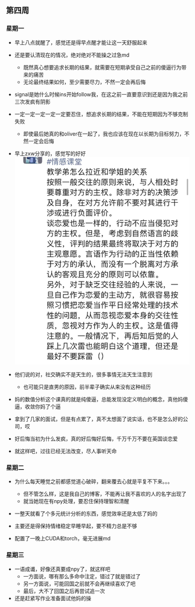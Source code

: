 ## 第四周

### 星期一

- 早上八点就醒了，感觉还是得早点醒才能让这一天舒服起来

- 还是要认清现在的情况，绝对绝对不能操之过急md
  - 既然真心想要追求长期的结果，就需要在短期承受自己之前的傻逼行为带来的痛苦
  - 无论最终结果如何，至少需要尽力，不然一定会再后悔
- signal是她什么时候ins开始follow我，在这之前一直要意识到还是因为我之前三次发疯有阴影
- 一定一定一定一定一定要忍住，想追求长期的结果，不能在短期因为不够克制失败
  - 即使最后她真的和oliver在一起了，我也应该在现在以长期为目标努力，不然一定会后悔

- 早上zxw分享的，感觉写的好好![3830e533bcf03796b30f6434592cf8e](./assets/3830e533bcf03796b30f6434592cf8e.jpg)

- 他们说的对，社交确实不是天生的，很多事情无法天生注意到
  - 也可能只是直男的原因，前半辈子确实从来没有这种经历

- 妈的数值分析这个课真的就是纯傻逼，总能发现没定义明白的概念，真他妈傻逼，收敛你妈了个逼
- 拿到了几家的面试，但是有点累了，真不太想面了说实话，也不是怎么好的公司，哎
- 好后悔当初为什么发疯，真的好后悔好后悔，千万千万不要在英国谈恋爱
- 就这样吧，过往已经无法改变，尽人事听天命

### 星期二

- 为什么每天睡觉之前都感觉道心破碎，翻来覆去心就是平复不下来。。。
  - 但不管怎么样，这是我自己的博客，不能再让我不喜欢的人的名字出现了
  - 就当她现在有npy处理，要忍住保持理智和清醒

- 一整天就看了个多元统计分析的东西，感觉效率还是太低了妈的
- 主要还是得保持情绪稳定早睡早起，要不精力总是不够
- 配置了一晚上CUDA和torch，毫无进展md

### 星期三

- 一语成谶，好像还真要成npy了，就这样吧
  - 一方面说，哪有那么多命中注定，错过了就是错过了
  - 另一方面说，可能回国之前就不会再继续喜欢了吧
  - 最后，大不了回国之后再尝试追一次
- 还是赶紧写作业准备面试他妈的操